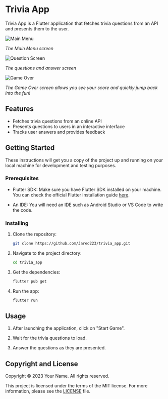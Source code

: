 # Trivia App

Trivia App is a Flutter application that fetches trivia questions from an API and presents them to the user.

![Main Menu](/assets/MainMenu.jpeg)

*The Main Menu screen*

![Question Screen](/assets/QuestionScreen.jpeg)

*The questions and answer screen*

![Game Over](/assets/GameOver.jpeg)

*The Game Over screen allows you see your score and quickly jump back into the fun!*

## Features

- Fetches trivia questions from an online API
- Presents questions to users in an interactive interface
- Tracks user answers and provides feedback

## Getting Started

These instructions will get you a copy of the project up and running on your local machine for development and testing purposes.

### Prerequisites

- Flutter SDK: Make sure you have Flutter SDK installed on your machine. You can check the official Flutter installation guide [here](https://flutter.dev/docs/get-started/install).

- An IDE: You will need an IDE such as Android Studio or VS Code to write the code.

### Installing

1. Clone the repository:

    ```bash
    git clone https://github.com/Jared223/trivia_app.git
    ```

2. Navigate to the project directory:

    ```bash
    cd trivia_app
    ```

3. Get the dependencies:

    ```bash
    flutter pub get
    ```

4. Run the app:

    ```bash
    flutter run
    ```

## Usage

1. After launching the application, click on "Start Game".

2. Wait for the trivia questions to load. 

3. Answer the questions as they are presented.

## Copyright and License

Copyright © 2023 Your Name. All rights reserved.

This project is licensed under the terms of the MIT license. For more information, please see the [LICENSE](LICENSE) file.
